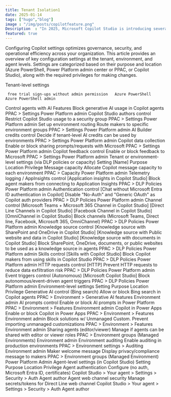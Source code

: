 ```yaml
---
title: Tenant Isolation1
date: 2025-01-14
tags: ["hugo","blog"]
image : "/img/posts/copilotfeature.png"
Description  : "In 2025, Microsoft Copilot Studio is introducing several new features to enhance the creation and management of autonomous AI agents. These updates include the ability to build agents that respond to events and complete workflows in the background, improving efficiency and automation. These features aim to simplify the creation, deployment, and management of AI agents, boosting productivity and collaboration."
featured: true
---
```


Configuring Copilot settings optimizes governance, security, and operational efficiency across your organization. This article provides an overview of key configuration settings at the tenant, environment, and agent levels. Settings are categorized based on their purpose and location (Azure PowerShell, Power Platform admin center or PPAC, or Copilot Studio), along with the required privileges for making changes.

Tenant-level settings


<!--{{<table "table table-striped table-bordered">}}		
Setting	Purpose	Location Privilege
Trial	License Control	Block
{{</table>}}	-->	

			
 	 free trial sign-ups without admin permission	Azure PowerShell	Azure PowerShell admin
Control agents with AI Features	Block generative AI usage in Copilot agents	PPAC > Settings	Power Platform admin
Copilot Studio authors control	Restrict Copilot Studio usage to a security group	PPAC > Settings	Power Platform admin
Set up environment routing	Route makers to specific environment groups	PPAC > Settings	Power Platform admin
AI Builder credits control	Decide if tenant-level AI credits can be used by environments	PPAC > Settings	Power Platform admin
Copilot data collection	Enable or block sharing prompts/requests with Microsoft	PPAC > Settings	Power Platform admin
Copilot feedback control	Enable or block feedback to Microsoft	PPAC > Settings	Power Platform admin
Tenant or environment-level settings (via DLP policies or capacity)
Setting [Name]	Purpose	Location	Privilege
Message capacity	Allocate Copilot message capacity to each environment	PPAC > Capacity	Power Platform admin
Telemetry logging / AppInsights control
[Application insights in Copilot Studio]	Block agent makers from connecting to Application Insights	PPAC > DLP Policies	Power Platform admin
Authentication control
[Chat without Microsoft Entra ID authentication in Copilot]	Disable "No-Auth" and "Generic OAuth" as Copilot auth providers	PPAC > DLP Policies	Power Platform admin
Channel control
[Microsoft Teams + Microsoft 365 Channel in Copilot Studio]
[Direct Line Channels in Copilot Studio]
[Facebook Channel in Copilot Studio]
[OmniChannel in Copilot Studio]	Block channels (Microsoft Teams, Direct line, Facebook, Microsoft 365, OmniChannel)	PPAC > DLP Policies	Power Platform admin
Knowledge source control
[Knowledge source with SharePoint and OneDrive in Copilot Studio]
[Knowledge source with Public website and data in Copilot Studio]
[Knowledge source with documents in Copilot Studio]	Block SharePoint, OneDrive, documents, or public websites to be used as a knowledge source in agents	PPAC > DLP Policies	Power Platform admin
Skills control
[Skills with Copilot Studio]	Block Copilot makers from using skills in Copilot Studio	PPAC > DLP Policies	Power Platform admin
HTTP requests control
[HTTP]	Prevent HTTP requests to reduce data exfiltration risk	PPAC > DLP Policies	Power Platform admin
Event triggers control (Autonomous)
[Microsoft Copilot Studio]	Block autonomous/event-driven agent triggers	PPAC > DLP Policies	Power Platform admin
Environment-level settings
Setting	Purpose	Location	Privilege
Generative AI control (Bing search)	Allow or block Bing search in Copilot agents	PPAC > Environment > Generative AI features	Environment admin
AI prompts control	Enable or block AI prompts in Power Platform	PPAC > Environment > Features	Environment admin
Copilot in Power Apps	Enable or block Copilot in Power Apps	PPAC > Environment > Features	Environment admin
Block solutions w/ Unmanaged Custom.	Prevent importing unmanaged customizations	PPAC > Environment > Features	Environment admin
Sharing agents (editor/viewer)	Manage if agents can be shared with editor or viewer roles	PPAC > Environment groups (Managed Environments)	Environment admin
Environment auditing	Enable auditing in production environments	PPAC > Environment settings > Auditing	Environment admin
Maker welcome message	Display privacy/compliance message to makers	PPAC > Environment groups (Managed Environment)	Power Platform Admin
Agent-level settings (in Copilot Studio)
Setting	Purpose	Location	Privilege
Agent authentication	Configure (no auth, Microsoft Entra ID, certificates)	Copilot Studio > Your agent > Settings > Security > Auth	Agent author
Agent web channel security	Manage secrets/tokens for Direct Line web channel	Copilot Studio > Your agent > Settings > Security > Auth	Agent author
